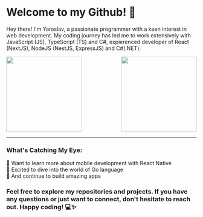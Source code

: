 # Welcome to my Github! 👋

Hey there! I'm Yaroslav, a passionate programmer with a keen interest in web development.
My coding journey has led me to work extensively with JavaScript (JS), TypeScript (TS) and C#, expierenced developer of React (NextJS), NodeJS (NestJS, ExpressJS) and C#(.NET).

<div style="display: flex; justify-content: space-between; align-items: center;">
  <picture>
    <source
      srcset="https://github-readme-stats.vercel.app/api?username=Yaroslaw07&theme=dark&bg_color=00000000&border_color=30363d&title_color=428ff2"
      media="(prefers-color-scheme: dark)"
    />
    <source
      srcset="https://github-readme-stats.vercel.app/api?username=Yaroslaw07&theme=light&bg_color=00000000"
      media="(prefers-color-scheme: light), (prefers-color-scheme: no-preference)"
    />
    <img height="200px" align="center" src="https://github-readme-stats.vercel.app/api?username=Yaroslaw07&langs_count=8&layout=compact" />
  </picture>
  
  <picture>
    <source
      srcset="https://github-readme-stats.vercel.app/api/top-langs/?username=Yaroslaw07&langs_count=8&layout=compact&theme=dark&bg_color=00000000&border_color=30363d&title_color=428ff2"
      media="(prefers-color-scheme: dark)"
    />
    <source
      srcset="https://github-readme-stats.vercel.app/api/top-langs/?username=Yaroslaw07&langs_count=8&layout=compact&theme=light&bg_color=00000000"
      media="(prefers-color-scheme: light), (prefers-color-scheme: no-preference)"
    />
    <img height="200px" align="center" src="https://github-readme-stats.vercel.app/api/top-langs/?username=Yaroslaw07&langs_count=8&layout=compact" />
  </picture>

    
</div>

---

### What's Catching My Eye:

📱 Want to learn more about mobile development with React Native  
🐹 Excited to dive into the world of Go language  
🚀 And continue to build amazing apps  

### Feel free to explore my repositories and projects. If you have any questions or just want to connect, don't hesitate to reach out. Happy coding! 💻✨


